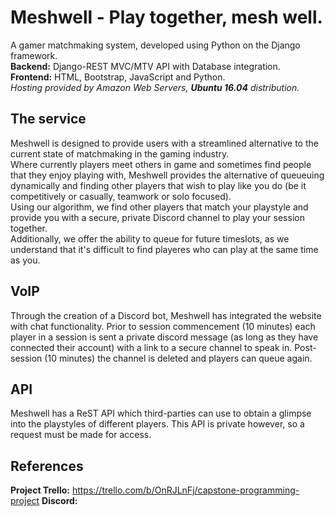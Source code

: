 # Meshwell - Play together, mesh well.
A gamer matchmaking system, developed using Python on the Django framework.  
**Backend:** Django-REST MVC/MTV API with Database integration.  
**Frontend:** HTML, Bootstrap, JavaScript and Python.  
*Hosting provided by Amazon Web Servers, **Ubuntu 16.04** distribution.*

## The service
Meshwell is designed to provide users with a streamlined alternative to the current state of matchmaking in the gaming industry.  
Where currently players meet others in game and sometimes find people that they enjoy playing with, Meshwell provides the alternative of queueuing dynamically and finding other players that wish to play like you do (be it competitively or casually, teamwork or solo focused).  
Using our algorithm, we find other players that match your playstyle and provide you with a secure, private Discord channel to play your session together.  
Additionally, we offer the ability to queue for future timeslots, as we understand that it's difficult to find playeres who can play at the same time as you.  

## VoIP
Through the creation of a Discord bot, Meshwell has integrated the website with chat functionality.
Prior to session commencement (10 minutes) each player in a session is sent a private discord message (as long as they have connected their account) with a link to a secure channel to speak in.
Post-session (10 minutes) the channel is deleted and players can queue again.

## API
Meshwell has a ReST API which third-parties can use to obtain a glimpse into the playstyles of different players.
This API is private however, so a request must be made for access.

## References
**Project Trello:** https://trello.com/b/OnRJLnFj/capstone-programming-project
**Discord:** 